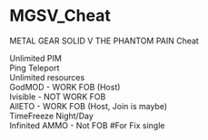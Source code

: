 # MGSV_Cheat
METAL GEAR SOLID V THE PHANTOM PAIN Cheat

Unlimited PIM</br>
Ping Teleport</br>
Unlimited resources</br>
GodMOD - WORK FOB (Host)</br> 
Ivisible - NOT WORK FOB</br>
AllETO -  WORK FOB (Host, Join is maybe) </br> 
TimeFreeze Night/Day</br>
Infinited AMMO - Not FOB #For Fix single</br>
